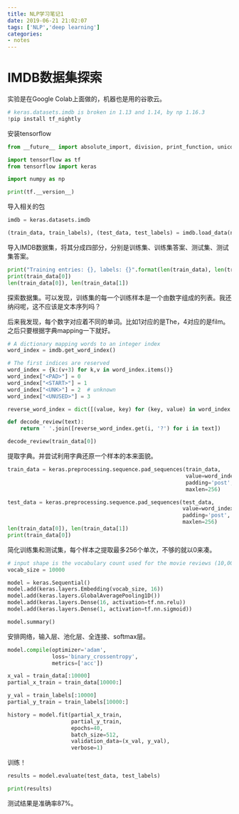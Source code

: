 ```yaml
---
title: NLP学习笔记1
date: 2019-06-21 21:02:07
tags: ['NLP','deep learning']
categories: 
- notes
---
```

# IMDB数据集探索

实验是在Google Colab上面做的，机器也是用的谷歌云。

```python
# keras.datasets.imdb is broken in 1.13 and 1.14, by np 1.16.3
!pip install tf_nightly
```

安装tensorflow

```python
from __future__ import absolute_import, division, print_function, unicode_literals

import tensorflow as tf
from tensorflow import keras

import numpy as np

print(tf.__version__)
```

导入相关的包

```python
imdb = keras.datasets.imdb

(train_data, train_labels), (test_data, test_labels) = imdb.load_data(num_words=10000)
```

导入IMDB数据集，将其分成四部分，分别是训练集、训练集答案、测试集、测试集答案。

```python
print("Training entries: {}, labels: {}".format(len(train_data), len(train_labels)))
print(train_data[0])
len(train_data[0]), len(train_data[1])
```
探索数据集。可以发现，训练集的每一个训练样本是一个由数字组成的列表。我还纳闷呢，这不应该是文本序列吗？

后来我发现，每个数字对应着不同的单词。比如1对应的是The，4对应的是film。之后只要根据字典mapping一下就好。

```python
# A dictionary mapping words to an integer index
word_index = imdb.get_word_index()

# The first indices are reserved
word_index = {k:(v+3) for k,v in word_index.items()}
word_index["<PAD>"] = 0
word_index["<START>"] = 1
word_index["<UNK>"] = 2  # unknown
word_index["<UNUSED>"] = 3

reverse_word_index = dict([(value, key) for (key, value) in word_index.items()])

def decode_review(text):
    return ' '.join([reverse_word_index.get(i, '?') for i in text])

decode_review(train_data[0])
```
提取字典。并尝试利用字典还原一个样本的本来面貌。

```python
train_data = keras.preprocessing.sequence.pad_sequences(train_data,
                                                        value=word_index["<PAD>"],
                                                        padding='post',
                                                        maxlen=256)

test_data = keras.preprocessing.sequence.pad_sequences(test_data,
                                                       value=word_index["<PAD>"],
                                                       padding='post',
                                                       maxlen=256)
len(train_data[0]), len(train_data[1])
print(train_data[0])
```
简化训练集和测试集，每个样本之提取最多256个单次，不够的就以0来凑。

```python
# input shape is the vocabulary count used for the movie reviews (10,000 words)
vocab_size = 10000

model = keras.Sequential()
model.add(keras.layers.Embedding(vocab_size, 16))
model.add(keras.layers.GlobalAveragePooling1D())
model.add(keras.layers.Dense(16, activation=tf.nn.relu))
model.add(keras.layers.Dense(1, activation=tf.nn.sigmoid))

model.summary()
```
安排网络，输入层、池化层、全连接、softmax层。

```python
model.compile(optimizer='adam',
              loss='binary_crossentropy',
              metrics=['acc'])
```


```python
x_val = train_data[:10000]
partial_x_train = train_data[10000:]

y_val = train_labels[:10000]
partial_y_train = train_labels[10000:]

history = model.fit(partial_x_train,
                    partial_y_train,
                    epochs=40,
                    batch_size=512,
                    validation_data=(x_val, y_val),
                    verbose=1)
```
训练！

```python
results = model.evaluate(test_data, test_labels)

print(results)
```
测试结果是准确率87%。